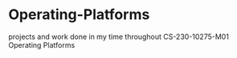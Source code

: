 # Operating-Platforms
projects and work done in my time throughout CS-230-10275-M01 Operating Platforms
